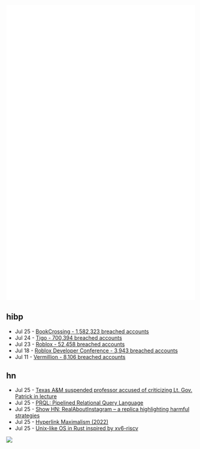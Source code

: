 ![Metrics](https://raw.githubusercontent.com/phixion/phixion/master/metrics.svg)

## hibp

<!--
for https://github.com/phixion/phixion/blob/main/.github/workflows/feeds.yml
-->
<!--START_SECTION:haveibeenpwnd-->
- Jul 25 - [BookCrossing - 1,582,323 breached accounts](https://haveibeenpwned.com/PwnedWebsites#BookCrossing)
- Jul 24 - [Tigo - 700,394 breached accounts](https://haveibeenpwned.com/PwnedWebsites#Tigo)
- Jul 23 - [Roblox - 52,458 breached accounts](https://haveibeenpwned.com/PwnedWebsites#Roblox)
- Jul 18 - [Roblox Developer Conference - 3,943 breached accounts](https://haveibeenpwned.com/PwnedWebsites#RobloxDeveloperConference)
- Jul 11 - [Vermillion - 8,106 breached accounts](https://haveibeenpwned.com/PwnedWebsites#Vermillion)
<!--END_SECTION:haveibeenpwnd-->

## hn

<!--
for https://github.com/phixion/phixion/blob/main/.github/workflows/feeds.yml
-->
<!--START_SECTION:hn-->
- Jul 25 - [Texas A&M suspended professor accused of criticizing Lt. Gov. Patrick in lecture](https://www.texastribune.org/2023/07/25/texas-a-m-professor-opioids-dan-patrick/)
- Jul 25 - [PRQL: Pipelined Relational Query Language](https://github.com/PRQL/prql)
- Jul 25 - [Show HN: RealAboutInstagram – a replica highlighting harmful strategies](https://realaboutinstagram.netlify.app/)
- Jul 25 - [Hyperlink Maximalism (2022)](https://thesephist.com/posts/hyperlink/)
- Jul 25 - [Unix-like OS in Rust inspired by xv6-riscv](https://github.com/o8vm/octox)
<!--END_SECTION:hn-->

<!--
for https://yhype.me
-->
![](https://hit.yhype.me/github/profile?user_id=13013670)
